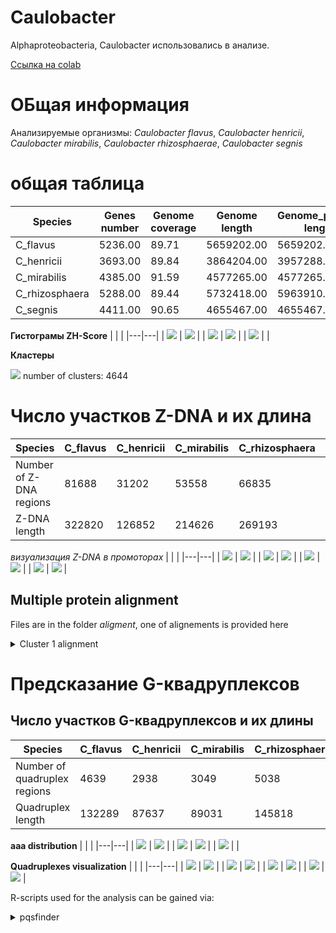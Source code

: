 # Caulobacter

Alphaproteobacteria, Caulobacter использовались в анализе.

[Ссылка на colab](https://colab.research.google.com/drive/1_5P72lwLC4ZLEUQdjOeQWWKfvtPD_CWY?usp=sharing)

# ОБщая информация
Анализируемые организмы: *Caulobacter flavus*, *Caulobacter henricii*, *Caulobacter mirabilis*, *Caulobacter rhizosphaerae*, *Caulobacter segnis*

# общая таблица

| Species  |  Genes number | Genome coverage | Genome length | Genome_plasmid length | Number of sequences |
|---|--|--|---|--|---|
| C_flavus |	5236.00	| 89.71	| 5659202.00	| 5659202.00 |	1.00 |
| C_henricii |	3693.00	| 89.84	| 3864204.00	| 3957288.00 |	2.00 |
| C_mirabilis |	4385.00	| 91.59 |	4577265.00	| 4577265.00 |	1.00 |
| C_rhizosphaera |	5288.00 |	89.44| 	5732418.00 |	5963910.00 |	2.00 |
| C_segnis |	4411.00 |	90.65 |	4655467.00 |	4655467.00 |	1.00 |



**Гистограмы ZH-Score**
|   |   |
|---|---|
| ![](./histograms/C_flavus.png) | ![](./histograms/C_henricii.png)  |
|  ![](./histograms/C_mirabilis.png) | ![](./histograms/C_rhizosphaera.png)  |
| ![](./histograms/C_segnis.png)  |  |

**Кластеры**

![](./histograms/clusters.png)
number of clusters: 4644


# Число участков Z-DNA и их длина

| Species  |  C_flavus	| C_henricii |	C_mirabilis |	C_rhizosphaera	| C_segnis |
|---|--|--|---|--|---|
| Number of Z-DNA regions| 81688	| 31202 |	53558	| 66835	| 73335 | 
| Z-DNA length  | 322820	| 126852	| 214626 |	269193	| 276327 |


*визуализация Z-DNA в промоторах*
|   |   |
|---|---|
| ![](./visualization/Cluster_1.png) | ![](./visualization/Cluster_2.png)  |
|  ![](./visualization/Cluster_3.png) | ![](./visualization/Cluster_4.png)  |
| ![](./visualization/Cluster_5.png)  | ![](./visualization/Cluster_6.png)   |
| ![](./visualization/Cluster_7.png)  | ![](./visualization/Cluster_8.png)   |


## Multiple protein alignment
Files are in the folder *aligment*, one of alignements is provided here

<details>
<summary>Cluster 1 alignment</summary>

```

WP_101712774.1      MDDAAGGLQATMRAMGQAAREGARALRLATPAQRTAALTAIAAAIRADAPAILGANARDL
WP_163233626.1      MDDAGMSLQATMTAMGQAARHGASALRVATPAQRTAALQAMAAAIRADAPAILAANARDL
WP_099620472.1      MDDGAVSLQATMTAMGQAAREGARALRLSTPEQRTAAIRAMAQAIRDDAQAILAANQRDQ
WP_062149973.1      MDDAGVSLQAKMIAMGEAARAGARALRLASAEQRTTALQAMAKAIREDAAPILAANARDI
WP_013077445.1      MDDAGVSLQATMADMGRTAREGARALRLATPEQRTAAIRAMAAEIRKAAPAILAANAQDL
                    ***.. .***.*  **.:** ** ***:::. ***:*: *:*  **  * .**.** :* 

WP_101712774.1      EKAGANGLTPPMIERLMLNEARLEGVAAGVEAVAAIPDPLGVETARWTRPNGLDIARVRT
WP_163233626.1      DKAGAGGLTAPMVERLMLNAERLEGVAAGLEAVAAIPDPLGVETARWTRPNGLDIARVRT
WP_099620472.1      AAARDAGLAAPMIDRMMLDAGRLEGVAQGVEAVAGIPDPLGVETARWTRPNGLDIARVRT
WP_062149973.1      AQAKANGLSGPMLDRLLLDEARLEAMAAGVEVVAALADPLGVATARWTRPNGLDIARVRT
WP_013077445.1      SRAEANGVSGPMLDRLALDEKRLEGVAAGVEAVAEIADPLGVATSRWTRPNGLDISRVRT
                      *   *:: **::*: *:  ***.:* *:*.** :.***** *:**********:****

WP_101712774.1      PIGVIAMIYESRPNVTADAAALTLRSGNAVILRGGSECIESNLAIHAAVVKGLTAAGLPH
WP_163233626.1      PIGVIAMIFESRPNVTADAAALCVRSGNAVILRGGSECLQSNLAIHAAIAKGLKAAGIST
WP_099620472.1      PIGVIAIIYESRPNVTADAAALCVRSGNAAILRGGSECIRTNQALHAAVAKGLTAAGLPA
WP_062149973.1      PIGVIAMIYESRPNVTADAAALCVRSGNAVILRGGSECLASSLAIHAAIVRGLKAAGLPA
WP_013077445.1      PIGVIAMIYESRPNVTADAAALCVRSGNAVILRGGSECIASNLAIHTAIERGLETAGLPA
                    ******:*:************* :*****.********: :. *:*:*: :** :**:. 

WP_101712774.1      QVVQMVRTTDRAAVGAILSGLDRSIDLIIPRGGKSLVARVQAEARAPVLGHLEGLNHVFV
WP_163233626.1      DAVQIVRTPDRDAVGAILSGLDRTIDLIIPRGGKSLVARVQQEARVAVLGHLEGLNHVFV
WP_099620472.1      ACVQVVKTSDRAAVGHILSGLDRTIDLIIPRGGKSLVARVQAEARAPVLGHLEGLNHVYV
WP_062149973.1      SAVQAVGTADRAAVGHILAGLNRAVDLIIPRGGKSLVARVQAEARAPVLGHLEGLNHVFV
WP_013077445.1      SAVQAVKTPDRAAVGMILQGLDRSIDLIIPRGGKSLVARVQAEARAPVLGHLEGLNHVFV
                      ** * *.** *** ** **:*::**************** ***..***********:*

WP_101712774.1      HEAADLKKAADIVLNAKMRRVSVCGSAETLLIDRAAAGKLLPPIADVLIKAGCEIRGDAA
WP_163233626.1      HAAADPRKAVDIVLNAKMRRVSVCGAAETLLVDRAAASRLLPPIADALIKAGCELRGDGP
WP_099620472.1      DAEADVAKARDIVLNAKMRRVSVCGAAETLLVDAKAAERLLPPVADALIRAGCELRGDAR
WP_062149973.1      HAAADPRKAVEIALNAKMRRVSVCGSAETLLVDRAVADRLLPLLADALIKAGCELRGDAA
WP_013077445.1      HAAADPKKAVDIVVNAKLRRVSVCGSAETLLVDKVAAETLLPPIAQALLVAGCELRGDAA
                    .  **  ** :*.:***:*******:*****:*  .*  *** :*:.*: ****:***. 

WP_101712774.1      ARAIEPELKAAAVEDWTTEYLAPIIAVAVVDGVEGAAQHIATYGSGHTDAIVTEDAAAAE
WP_163233626.1      SRAIEPTMKPAIEADWSTEYLAPTISVAVVDGVEGAAAHIAAYGSGHTDAILTEDAAAAE
WP_099620472.1      ARAIEPTMAAATIEDWTTEYLAPTIAVAVVDGVEGAAAHIASYGSGHTDAIVTENAATAE
WP_062149973.1      ALVIEPTMKKAQEADWSTEYLAPILSVAVVDGVAGAAAHIARYGSGHTDAIVTEDAAAAE
WP_013077445.1      ARAIVPAMKAATTEDWTTEYLAAILAVAVVDGVEGAAAHIAAFGSGHTDAIVTEDEAAAE
                    : .* * :  *   **:*****. ::******* *** *** :********:**: *:**

WP_101712774.1      RFVSQVDSAIVLVNASTQFADGGEFGFGAEIGIATDKLHARGPVGAEQLTTFKYVVRGTG
WP_163233626.1      RFVALVDSAIVLVNASTQFADGGEFGFGAEIGIATDKLHARGPVGAEQLTTFKYVVRGTG
WP_099620472.1      RFTALVDSAIVLINASTQFADGGEFGFGAEIGIATDKLHARGPVGAEQLTTFKYVVRGTG
WP_062149973.1      AFAAEVDSAIVLINASTQFADGGEFGFGAEIGIATDKLHARGPVGAEQLTTFKYVVRGTG
WP_013077445.1      TFVAAVDSAIVLVNASTQFADGGEFGFGAEIGIATDKLHARGPVGAEQLTTFKYVVRGTG
                     *.: *******:***********************************************

WP_101712774.1      QTRP
WP_163233626.1      QTRP
WP_099620472.1      QTRP
WP_062149973.1      QTRP
WP_013077445.1      QTRP
                    ****

```
 
</details>

# Предсказание G-квадруплексов

## Число участков G-квадруплексов и их длины
| Species  |  C_flavus |	C_henricii |	C_mirabilis |	C_rhizosphaera |	C_segnis |
|---|--|--|---|--|---|
| Number of quadruplex regions | 4639	| 2938	| 3049	| 5038	| 2879 | 
| Quadruplex length  | 132289 |	87637	| 89031	| 145818	| 82928 |


**aaa distribution**
|   |   |
|---|---|
| ![](./histograms/A_caviae_quadruplex.png) | ![](./histograms/A_dhakensis_quadruplex.png)  |
| ![](./histograms/A_encheleia_quadruplex.png) | ![](./histograms/A_hydrophila_quadruplex.png)  |
| ![](./histograms/A_media_quadruplex.png)  |  |


**Quadruplexes visualization**
|   |   |
|---|---|
| ![](./visualization/luster_1_quadruplex.png) | ![](./visualization/Cluster_2_quadruplex.png)  |
|  ![](./visualization/Cluster_3_quadruplex.png) | ![](./visualization/Cluster_4_quadruplex.png)  |
| ![](./visualization/Cluster_5_quadruplex.png)  | ![](./visualization/Cluster_6_quadruplex.png)   |
| ![](./visualization/Cluster_7_quadruplex.png)  | ![](./visualization/Cluster_8_quadruplex.png)   |


R-scripts used for the analysis can be gained via:
<details>
<summary>pqsfinder</summary>

```
!wget https://raw.githubusercontent.com/narek01/hse22_project/main/pqsfinder.r
  
```
  
<details>
<summary>configure</summary>
  
```
  
!wget https://raw.githubusercontent.com/narek01/hse22_project/main/configure.r

```
<details>

